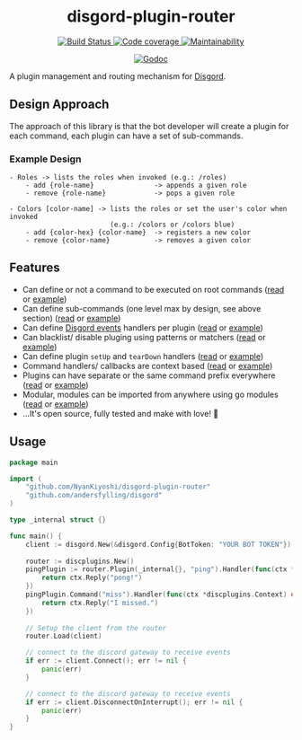 <div align='center'>
  <h1>disgord-plugin-router</h1>
  <p>
    <a href='https://travis-ci.org/NyanKiyoshi/disgord-plugin-router'>
      <img src='https://travis-ci.org/NyanKiyoshi/disgord-plugin-router.svg?branch=master'
           alt='Build Status' />
    </a>
    <a href='https://codecov.io/gh/NyanKiyoshi/disgord-plugin-router'>
      <img src='https://codecov.io/gh/NyanKiyoshi/disgord-plugin-router/branch/master/graph/badge.svg'
           alt='Code coverage' />
    </a>
    <a href='https://codeclimate.com/github/NyanKiyoshi/disgord-plugin-router/maintainability'>
      <img src='https://api.codeclimate.com/v1/badges/cabe385f12ad3b20d336/maintainability'
           alt='Maintainability' />
    </a>
  </p>
  <p>
    <a href='https://godoc.org/github.com/NyanKiyoshi/disgord-plugin-router'>
      <img src='https://godoc.org/github.com/NyanKiyoshi/disgord-plugin-router?status.svg'
           alt='Godoc' />
    </a>
  </p>
</div>

A plugin management and routing mechanism for
[Disgord](https://github.com/andersfylling/disgord).

## Design Approach
The approach of this library is that the bot developer will create a plugin 
for each command, each plugin can have a set of sub-commands.

### Example Design
```
- Roles -> lists the roles when invoked (e.g.: /roles)
    - add {role-name}               -> appends a given role
    - remove {role-name}            -> pops a given role

- Colors [color-name] -> lists the roles or set the user's color when invoked 
                         (e.g.: /colors or /colors blue)
    - add {color-hex} {color-name}  -> registers a new color
    - remove {color-name}           -> removes a given color
```

## Features
<!-- TODO: update links -->
- Can define or not a command to be executed on root commands
  ([read](#) or [example](#))
- Can define sub-commands (one level max by design, see above section)
  ([read](#) or [example](#))
- Can define [Disgord events](https://godoc.org/github.com/andersfylling/disgord/event) 
  handlers per plugin ([read](#) or [example](#))
- Can blacklist/ disable pluging using patterns or matchers ([read](#) or [example](#))
- Can define plugin `setUp` and `tearDown` handlers ([read](#) or [example](#))
- Command handlers/ callbacks are context based ([read](#) or [example](#))
- Plugins can have separate or the same command prefix everywhere ([read](#) or [example](#))
- Modular, modules can be imported from anywhere using go modules ([read](#) or [example](#))
- ...It's open source, fully tested and make with love! 🚀

## Usage
```go
package main

import (
	"github.com/NyanKiyoshi/disgord-plugin-router"
	"github.com/andersfylling/disgord"
)

type _internal struct {}

func main() {
	client := disgord.New(&disgord.Config{BotToken: "YOUR BOT TOKEN"})
	
	router := discplugins.New()
	pingPlugin := router.Plugin(_internal{}, "ping").Handler(func(ctx *discplugins.Context) error {
		return ctx.Reply("pong!")
	})
	pingPlugin.Command("miss").Handler(func(ctx *discplugins.Context) error {
		return ctx.Reply("I missed.")
	})
	
	// Setup the client from the router
	router.Load(client)

	// connect to the discord gateway to receive events
	if err := client.Connect(); err != nil {
		panic(err)
	}

	// connect to the discord gateway to receive events
	if err := client.DisconnectOnInterrupt(); err != nil {
		panic(err)
	}
}
```
